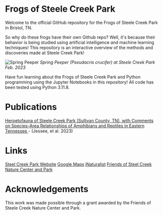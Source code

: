 # Frogs of Steele Creek Park

Welcome to the official GitHub repository for the Frogs of Steele Creek Park in Bristol, TN.

So why do these frogs have their own Github repo? Well, it's because their behavior is being studied using artificial intelligence and machine learning techniques! This repository is an interactive overview of the methods and discoveries made at Steele Creek Park! 

![Spring Peeper](data/images/spring-peeper.jpg)
<i>Spring Peeper (Pseudacris crucifer) at Steele Creek Park Feb. 2023</i>

Have fun learning about the Frogs of Steele Creek Park and Python programming using the Jupyter Notebooks in this repository! All code has been tested using Python 3.11.8.

# Publications
<a href="https://bioone.org/journals/southeastern-naturalist/volume-21/issue-1/058.021.0110/Herpetofauna-of-Steele-Creek-Park-Sullivan-County-TN-with-Comments/10.1656/058.021.0110.short">Herpetofauna of Steele Creek Park (Sullivan County, TN), with Comments on Species–Area Relationships of Amphibians and Reptiles in Eastern Tennessee </a> - (Jessee, et al. 2023)

# Links
<a href="https://www.bristoltn.org/166/Steele-Creek-Park">Steel Creek Park Website</a>
<a href="https://maps.app.goo.gl/NuSGCce9vAFTKjiq6">Google Maps</a>
<a href="https://www.inaturalist.org/places/130630">iNaturalist</a>
<a href="https://www.friendsofsteelecreek.org/">Friends of Steel Creek Nature Center and Park</a>


# Acknowledgements
This work was made possible through a grant awarded by the Friends of Steele Creek Nature Center and Park. 
